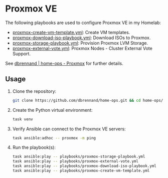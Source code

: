 # Proxmox VE

The following playbooks are used to configure Proxmox VE in my Homelab:

- [proxmox-create-vm-template.yml](https://github.com/dbrennand/home-ops/blob/dev/ansible/playbooks/proxmox-create-vm-template.yml): Create VM templates.
- [proxmox-download-iso-playbook.yml](https://github.com/dbrennand/home-ops/blob/dev/ansible/playbooks/proxmox-download-iso-playbook.yml): Download ISOs to Proxmox.
- [proxmox-storage-playbook.yml](https://github.com/dbrennand/home-ops/blob/dev/ansible/playbooks/proxmox-storage-playbook.yml): Provision Proxmox LVM Storage.
- [proxmox-external-vote.yml](https://github.com/dbrennand/home-ops/blob/dev/ansible/playbooks/proxmox-external-vote.yml): Proxmox Nodes - Cluster External Vote Support.

See [dbrennand | home-ops - Proxmox](https://homeops.danielbrennand.com/infrastructure/Proxmox/) for further details.

## Usage

1. Clone the repository:

    ```bash
    git clone https://github.com/dbrennand/home-ops.git && cd home-ops/ansible
    ```

2. Create the Python virtual environment:

    ```bash
    task venv
    ```

3. Verify Ansible can connect to the Proxmox VE servers:

    ```bash
    task ansible:adhoc -- proxmox -m ping
    ```

4. Run the playbook(s):

    ```bash
    task ansible:play -- playbooks/proxmox-storage-playbook.yml
    task ansible:play -- playbooks/proxmox-external-vote.yml
    task ansible:play -- playbooks/proxmox-download-iso-playbook.yml
    task ansible:play -- playbooks/proxmox-create-vm-template.yml
    ```

